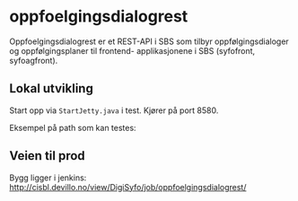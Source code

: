 # oppfoelgingsdialogrest

Oppfoelgingsdialogrest er et REST-API i SBS som tilbyr oppfølgingsdialoger og oppfølgingsplaner til frontend-
applikasjonene i SBS (syfofront, syfoagfront).


## Lokal utvikling

Start opp via `StartJetty.java` i test. Kjører på port 8580.

Eksempel på path som kan testes:


## Veien til prod

Bygg ligger i jenkins: http://cisbl.devillo.no/view/DigiSyfo/job/oppfoelgingsdialogrest/
